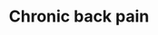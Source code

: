 --- 
abstract: '' 
authors: 
 - DM Long
doi: '' 
featured: false 
publication: '*Handbook of Pain Management: A Clinical Companion to Textbook of Pain*, 109' 
publication_short: '' 
publishDate: '2003-01-01' 
title: 'Chronic back pain' 
url_code: '' 
url_dataset: '' 
url_pdf: '' 
url_poster: '' 
url_project: '' 
url_slides: '' 
url_source: '' 
url_video: '' 
---